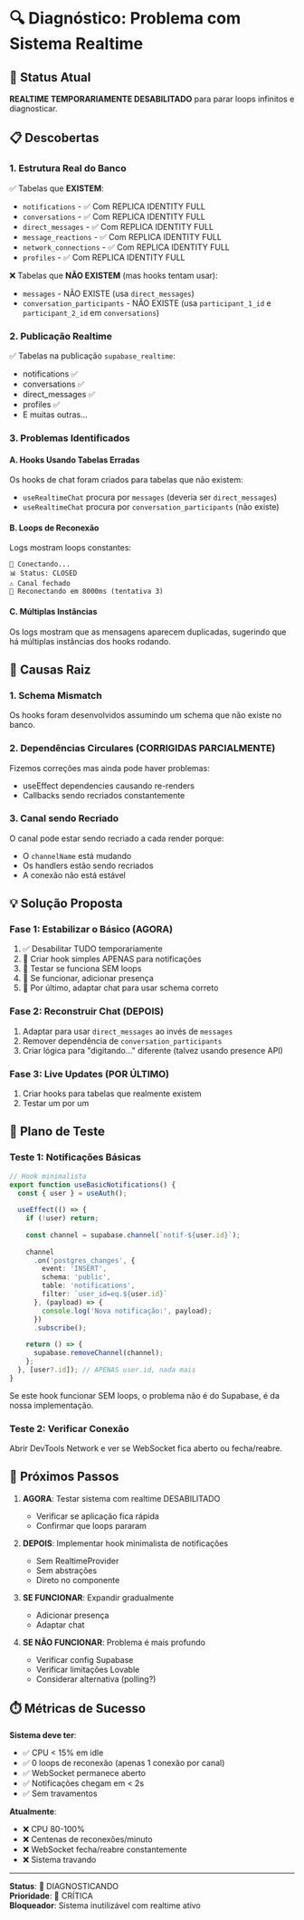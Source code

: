 # 🔍 Diagnóstico: Problema com Sistema Realtime

## 🚨 Status Atual

**REALTIME TEMPORARIAMENTE DESABILITADO** para parar loops infinitos e diagnosticar.

## 📋 Descobertas

### 1. Estrutura Real do Banco
✅ Tabelas que **EXISTEM**:
- `notifications` - ✅ Com REPLICA IDENTITY FULL
- `conversations` - ✅ Com REPLICA IDENTITY FULL  
- `direct_messages` - ✅ Com REPLICA IDENTITY FULL
- `message_reactions` - ✅ Com REPLICA IDENTITY FULL
- `network_connections` - ✅ Com REPLICA IDENTITY FULL
- `profiles` - ✅ Com REPLICA IDENTITY FULL

❌ Tabelas que **NÃO EXISTEM** (mas hooks tentam usar):
- `messages` - NÃO EXISTE (usa `direct_messages`)
- `conversation_participants` - NÃO EXISTE (usa `participant_1_id` e `participant_2_id` em `conversations`)

### 2. Publicação Realtime
✅ Tabelas na publicação `supabase_realtime`:
- notifications ✅
- conversations ✅
- direct_messages ✅
- profiles ✅
- E muitas outras...

### 3. Problemas Identificados

#### A. Hooks Usando Tabelas Erradas
Os hooks de chat foram criados para tabelas que não existem:
- `useRealtimeChat` procura por `messages` (deveria ser `direct_messages`)
- `useRealtimeChat` procura por `conversation_participants` (não existe)

#### B. Loops de Reconexão
Logs mostram loops constantes:
```
🔌 Conectando...
📊 Status: CLOSED
⚠️ Canal fechado
🔄 Reconectando em 8000ms (tentativa 3)
```

#### C. Múltiplas Instâncias
Os logs mostram que as mensagens aparecem duplicadas, sugerindo que há múltiplas instâncias dos hooks rodando.

## 🎯 Causas Raiz

### 1. **Schema Mismatch**
Os hooks foram desenvolvidos assumindo um schema que não existe no banco.

### 2. **Dependências Circulares** (CORRIGIDAS PARCIALMENTE)
Fizemos correções mas ainda pode haver problemas:
- useEffect dependencies causando re-renders
- Callbacks sendo recriados constantemente

### 3. **Canal sendo Recriado**
O canal pode estar sendo recriado a cada render porque:
- O `channelName` está mudando
- Os handlers estão sendo recriados
- A conexão não está estável

## 💡 Solução Proposta

### Fase 1: Estabilizar o Básico (AGORA)
1. ✅ Desabilitar TUDO temporariamente
2. 🔄 Criar hook simples APENAS para notificações
3. 🔄 Testar se funciona SEM loops
4. 🔄 Se funcionar, adicionar presença
5. 🔄 Por último, adaptar chat para usar schema correto

### Fase 2: Reconstruir Chat (DEPOIS)
1. Adaptar para usar `direct_messages` ao invés de `messages`
2. Remover dependência de `conversation_participants`
3. Criar lógica para "digitando..." diferente (talvez usando presence API)

### Fase 3: Live Updates (POR ÚLTIMO)
1. Criar hooks para tabelas que realmente existem
2. Testar um por um

## 🧪 Plano de Teste

### Teste 1: Notificações Básicas
```typescript
// Hook minimalista
export function useBasicNotifications() {
  const { user } = useAuth();
  
  useEffect(() => {
    if (!user) return;
    
    const channel = supabase.channel(`notif-${user.id}`);
    
    channel
      .on('postgres_changes', {
        event: 'INSERT',
        schema: 'public',
        table: 'notifications',
        filter: `user_id=eq.${user.id}`
      }, (payload) => {
        console.log('Nova notificação:', payload);
      })
      .subscribe();
    
    return () => {
      supabase.removeChannel(channel);
    };
  }, [user?.id]); // APENAS user.id, nada mais
}
```

Se este hook funcionar SEM loops, o problema não é do Supabase, é da nossa implementação.

### Teste 2: Verificar Conexão
Abrir DevTools Network e ver se WebSocket fica aberto ou fecha/reabre.

## 🔧 Próximos Passos

1. **AGORA**: Testar sistema com realtime DESABILITADO
   - Verificar se aplicação fica rápida
   - Confirmar que loops pararam

2. **DEPOIS**: Implementar hook minimalista de notificações
   - Sem RealtimeProvider
   - Sem abstrações
   - Direto no componente

3. **SE FUNCIONAR**: Expandir gradualmente
   - Adicionar presença
   - Adaptar chat

4. **SE NÃO FUNCIONAR**: Problema é mais profundo
   - Verificar config Supabase
   - Verificar limitações Lovable
   - Considerar alternativa (polling?)

## ⏱️ Métricas de Sucesso

**Sistema deve ter**:
- ✅ CPU < 15% em idle
- ✅ 0 loops de reconexão (apenas 1 conexão por canal)
- ✅ WebSocket permanece aberto
- ✅ Notificações chegam em < 2s
- ✅ Sem travamentos

**Atualmente**:
- ❌ CPU 80-100%
- ❌ Centenas de reconexões/minuto
- ❌ WebSocket fecha/reabre constantemente
- ❌ Sistema travando

---

**Status**: 🔴 DIAGNOSTICANDO  
**Prioridade**: 🔴 CRÍTICA  
**Bloqueador**: Sistema inutilizável com realtime ativo
